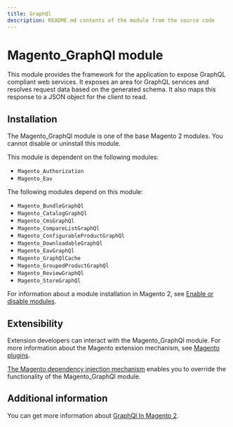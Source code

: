 ```yaml
---
title: GraphQl
description: README.md contents of the module from the source code
---
```


# Magento_GraphQl module

This module provides the framework for the application to expose GraphQL compliant web services. It exposes an area for
GraphQL services and resolves request data based on the generated schema. It also maps this response to a JSON object
for the client to read.

## Installation

The Magento_GraphQl module is one of the base Magento 2 modules. You cannot disable or uninstall this module.

This module is dependent on the following modules:

- `Magento_Authorization`
- `Magento_Eav`

The following modules depend on this module:

- `Magento_BundleGraphQl`
- `Magento_CatalogGraphQl`
- `Magento_CmsGraphQl`
- `Magento_CompareListGraphQl`
- `Magento_ConfigurableProductGraphQl`
- `Magento_DownloadableGraphQl`
- `Magento_EavGraphQl`
- `Magento_GraphQlCache`
- `Magento_GroupedProductGraphQl`
- `Magento_ReviewGraphQl`
- `Magento_StoreGraphQl`

For information about a module installation in Magento 2, see [Enable or disable modules](https://experienceleague.adobe.com/docs/commerce-operations/installation-guide/tutorials/manage-modules.html).

## Extensibility

Extension developers can interact with the Magento_GraphQl module. For more information about the Magento extension mechanism, see [Magento plugins](https://developer.adobe.com/commerce/php/development/components/plugins/).

[The Magento dependency injection mechanism](https://developer.adobe.com/commerce/php/development/components/dependency-injection/) enables you to override the functionality of the Magento_GraphQl module.

## Additional information

You can get more information about [GraphQl In Magento 2](https://developer.adobe.com/commerce/webapi/graphql/).
